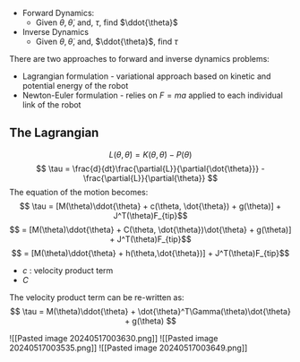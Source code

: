 
- Forward Dynamics:
	- Given $\theta, \dot{\theta}$, and, $\tau$, find $\ddot{\theta}$
- Inverse Dynamics
	-  Given $\theta, \dot{\theta}$, and, $\ddot{\theta}$, find  $\tau$

There are two approaches to forward and inverse dynamics problems:
- Lagrangian formulation - variational approach based on kinetic and potential energy of the robot
- Newton-Euler formulation - relies on $F=ma$ applied to each individual link of the robot

## The Lagrangian

$$L(\theta, \dot{\theta}) = K(\theta, \dot{\theta}) - P(\theta)$$
$$
\tau = \frac{d}{dt}\frac{\partial{L}}{\partial{\dot{\theta}}} - \frac{\partial{L}}{\partial{\theta}}
$$
The equation of the motion becomes:
$$ \tau = [M(\theta)\ddot{\theta} + c(\theta, \dot{\theta}) + g(\theta)] + J^T(\theta)F_{tip}$$
$$  = [M(\theta)\ddot{\theta} + C(\theta, \dot{\theta})\dot{\theta} + g(\theta)] + J^T(\theta)F_{tip}$$
$$  = [M(\theta)\ddot{\theta} + h(\theta,\dot{\theta})] + J^T(\theta)F_{tip}$$
- $c$ : velocity product term
- $C$

The velocity product term can be re-written as:
$$ \tau = M(\theta)\ddot{\theta} + \dot{\theta}^T\Gamma(\theta)\dot{\theta} + g(\theta) $$


![[Pasted image 20240517003630.png]]
![[Pasted image 20240517003535.png]]
![[Pasted image 20240517003649.png]]

